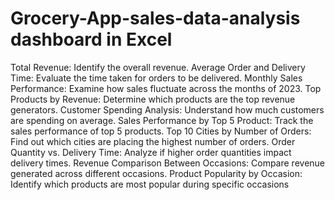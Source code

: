 # Grocery-App-sales-data-analysis dashboard in Excel

 Total Revenue: Identify the overall revenue.
  Average Order and Delivery Time: Evaluate the time taken for orders to be delivered.
  Monthly Sales Performance: Examine how sales fluctuate across the months of 2023.
  Top Products by Revenue: Determine which products are the top revenue generators.
  Customer Spending Analysis: Understand how much customers are spending on
 average.
  Sales Performance by Top 5 Product: Track the sales performance of top 5 products.
  Top 10 Cities by Number of Orders: Find out which cities are placing the highest
 number of orders.
  Order Quantity vs. Delivery Time: Analyze if higher order quantities impact delivery
 times.
  Revenue Comparison Between Occasions: Compare revenue generated across
 different occasions.
  Product Popularity by Occasion: Identify which products are most popular during
 specific occasions

